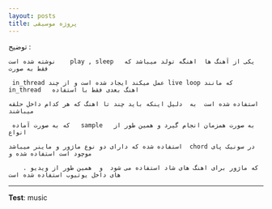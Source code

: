 ```yaml
---
layout: posts
title: پروژه موسیقی
---
```

توضیح :







    
    نوشته شده است    play , sleep   یکی از آهنگ ها  اهنگه تولد میباشد که فقط به صورت

     in_thread عمل میکند ایجاد شده است و از چند live loop که مانند   in_thread   اهنگ بعدی فقط با استفاده

    استفاده شده است  به  دلیل اینکه باید چند تا اهنگ که هر کدام داخل حلقه میباشند

     که به صورت آماده   sample   به صورت همزمان انجام گیرد و همین طور از انواع

    استفاده شده که دارای دو نوع ماژور و ماینر میباشد  chord در سونیک پای موچود است استفاده شده و 
    
        . که ماژور برای اهنگ های شاد استفاده می شود  و  همین طور از ویدیو های داخل یوتیوب استفاده شده است  













---
**Test**: music
